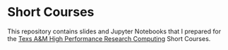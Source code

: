 # Short Courses
This repository contains slides and Jupyter Notebooks that I prepared for the [Texs A&M High Performance Research Computing](https://hprc.tamu.edu/) Short Courses.
